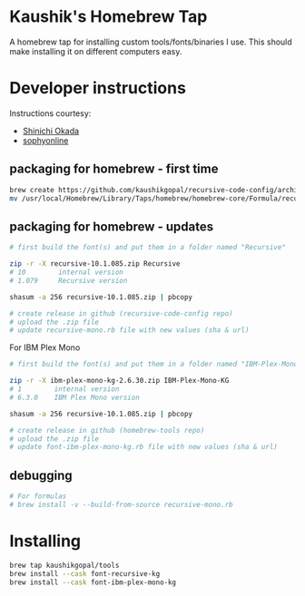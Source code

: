 # Kaushik's Homebrew Tap

A homebrew tap for installing custom tools/fonts/binaries I use. This should make installing it on different computers easy.

# Developer instructions

Instructions courtesy:

* [Shinichi Okada](https://betterprogramming.pub/a-step-by-step-guide-to-create-homebrew-taps-from-github-repos-f33d3755ba74)
* [sophyonline](http://sophyonline.com/blog/index.php/2018/03/19/create-a-local-formula-for-homebrew-tap-it/)

## packaging for homebrew - first time

```sh
brew create https://github.com/kaushikgopal/recursive-code-config/archive/refs/tags/v2.1.079.tar.gz
mv /usr/local/Homebrew/Library/Taps/homebrew/homebrew-core/Formula/recursive-code-config.rb ./
```

## packaging for homebrew - updates

```sh
# first build the font(s) and put them in a folder named "Recursive"

zip -r -X recursive-10.1.085.zip Recursive
# 10        internal version
# 1.079     Recursive version

shasum -a 256 recursive-10.1.085.zip | pbcopy

# create release in github (recursive-code-config repo)
# upload the .zip file
# update recursive-mono.rb file with new values (sha & url)
```

For IBM Plex Mono

```sh
# first build the font(s) and put them in a folder named "IBM-Plex-Mono-KG"

zip -r -X ibm-plex-mono-kg-2.6.30.zip IBM-Plex-Mono-KG
# 1        internal version
# 6.3.0    IBM Plex Mono version

shasum -a 256 recursive-10.1.085.zip | pbcopy

# create release in github (homebrew-tools repo)
# upload the .zip file
# update font-ibm-plex-mono-kg.rb file with new values (sha & url)
```

## debugging

```sh
# For formulas
# brew install -v --build-from-source recursive-mono.rb
```

# Installing

```sh
brew tap kaushikgopal/tools
brew install --cask font-recursive-kg
brew install --cask font-ibm-plex-mono-kg
```
